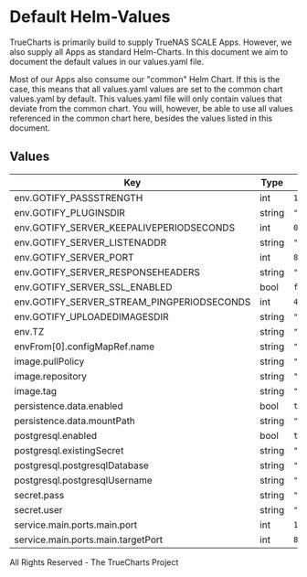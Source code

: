 # Default Helm-Values

TrueCharts is primarily build to supply TrueNAS SCALE Apps.
However, we also supply all Apps as standard Helm-Charts. In this document we aim to document the default values in our values.yaml file.

Most of our Apps also consume our "common" Helm Chart.
If this is the case, this means that all values.yaml values are set to the common chart values.yaml by default. This values.yaml file will only contain values that deviate from the common chart.
You will, however, be able to use all values referenced in the common chart here, besides the values listed in this document.

## Values

| Key | Type | Default | Description |
|-----|------|---------|-------------|
| env.GOTIFY_PASSSTRENGTH | int | `10` |  |
| env.GOTIFY_PLUGINSDIR | string | `"data/plugins"` |  |
| env.GOTIFY_SERVER_KEEPALIVEPERIODSECONDS | int | `0` |  |
| env.GOTIFY_SERVER_LISTENADDR | string | `""` |  |
| env.GOTIFY_SERVER_PORT | int | `8080` |  |
| env.GOTIFY_SERVER_RESPONSEHEADERS | string | `"X-Custom-Header: \"custom value\""` |  |
| env.GOTIFY_SERVER_SSL_ENABLED | bool | `false` |  |
| env.GOTIFY_SERVER_STREAM_PINGPERIODSECONDS | int | `45` |  |
| env.GOTIFY_UPLOADEDIMAGESDIR | string | `"data/images"` |  |
| env.TZ | string | `"America/Los_Angeles"` |  |
| envFrom[0].configMapRef.name | string | `"gotifyenv"` |  |
| image.pullPolicy | string | `"IfNotPresent"` |  |
| image.repository | string | `"tccr.io/truecharts/gotify-server"` |  |
| image.tag | string | `"v2.1.3@sha256:832ee2e12000da56c5778813dd69b60694dcfcea853afac684f12402c89295f4"` |  |
| persistence.data.enabled | bool | `true` |  |
| persistence.data.mountPath | string | `"/app/data"` |  |
| postgresql.enabled | bool | `true` |  |
| postgresql.existingSecret | string | `"dbcreds"` |  |
| postgresql.postgresqlDatabase | string | `"gotify"` |  |
| postgresql.postgresqlUsername | string | `"gotify"` |  |
| secret.pass | string | `"admin"` |  |
| secret.user | string | `"admin"` |  |
| service.main.ports.main.port | int | `10084` |  |
| service.main.ports.main.targetPort | int | `8080` |  |

All Rights Reserved - The TrueCharts Project
